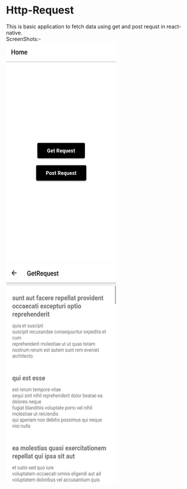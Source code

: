 # Http-Request<br>
This is basic application to fetch data using get and post requst in react-native.</br>
ScreenShots:-<br>
<img src="assets/images/ss1.jpeg" width=300 height=600>
<img src="assets/images/ss2.jpeg" width=300 height=600>
